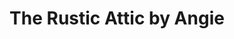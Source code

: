---
title: "The Rustic Attic by Angie"
url: /plainfield/the-rustic-attic-by-angie/
shop: Kleidung
---